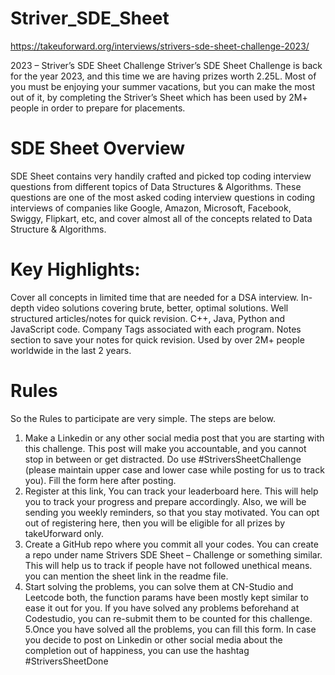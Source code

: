 # Striver_SDE_Sheet

https://takeuforward.org/interviews/strivers-sde-sheet-challenge-2023/

2023 – Striver’s SDE Sheet Challenge
Striver’s SDE Sheet Challenge is back for the year 2023, and this time we are having prizes worth 2.25L. Most of you must be enjoying your summer vacations, but you can make the most out of it, by completing the Striver’s Sheet which has been used by 2M+ people in order to prepare for placements.

# SDE Sheet Overview
SDE Sheet contains very handily crafted and picked top coding interview questions from different topics of Data Structures & Algorithms. These questions are one of the most asked coding interview questions in coding interviews of companies like Google, Amazon, Microsoft, Facebook, Swiggy, Flipkart, etc, and cover almost all of the concepts related to Data Structure & Algorithms.

# Key Highlights:
Cover all concepts in limited time that are needed for a DSA interview.
In-depth video solutions covering brute, better, optimal solutions.
Well structured articles/notes for quick revision.
C++, Java, Python and JavaScript code.
Company Tags associated with each program.
Notes section to save your notes for quick revision.
Used by over 2M+ people worldwide in the last 2 years.


# Rules
So the Rules to participate are very simple. The steps are below.

1. Make a Linkedin or any other social media post that you are starting with this challenge. This post will make you accountable, and you cannot stop in between or get distracted. Do use #StriversSheetChallenge (please maintain upper case and lower case while posting for us to track you). Fill the form here after posting.
2. Register at this link, You can track your leaderboard here. This will help you to track your progress and prepare accordingly. Also, we will be sending you weekly reminders, so that you stay motivated. You can opt out of registering here, then you will be eligible for all prizes by takeUforward only.
3. Create a GitHub repo where you commit all your codes. You can create a repo under name Strivers SDE Sheet – Challenge or something similar. This will help us to track if people have not followed unethical means. you can mention the sheet link in the readme file.
4. Start solving the problems, you can solve them at CN-Studio and Leetcode both, the function params have been mostly kept similar to ease it out for you. If you have solved any problems beforehand at Codestudio, you can re-submit them to be counted for this challenge.
5.Once you have solved all the problems, you can fill this form. In case you decide to post on Linkedin or other social media about the completion out of happiness, you can use the hashtag #StriversSheetDone
